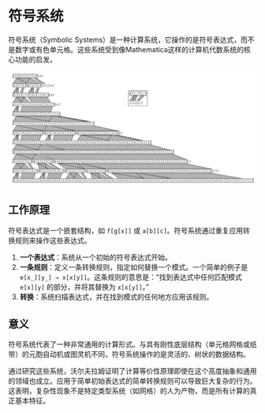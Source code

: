 # 符号系统

符号系统（Symbolic Systems）是一种计算系统，它操作的是符号表达式，而不是数字或有色单元格。这些系统受到像Mathematica这样的计算机代数系统的核心功能的启发。

![类型系统的单步演化过程](../../images/chapter3/p102.png)

## 工作原理

符号表达式是一个嵌套结构，如 `f[g[x]]` 或 `a[b][c]`。符号系统通过重复应用转换规则来操作这些表达式。

1.  **一个表达式**：系统从一个初始的符号表达式开始。
2.  **一条规则**：定义一条转换规则，指定如何替换一个模式。一个简单的例子是 `e[x_][y_] → x[x[y]]`。这条规则的意思是：“找到表达式中任何匹配模式 `e[x][y]` 的部分，并将其替换为 `x[x[y]]`。”
3.  **转换**：系统扫描表达式，并在找到模式的任何地方应用该规则。

## 意义

符号系统代表了一种非常通用的计算形式。与具有刚性底层结构（单元格网格或纸带）的元胞自动机或图灵机不同，符号系统操作的是灵活的、树状的数据结构。

通过研究这些系统，沃尔夫拉姆证明了计算等价性原理即使在这个高度抽象和通用的领域也成立。应用于简单初始表达式的简单转换规则可以导致巨大复杂的行为。这表明，复杂性现象不是特定类型系统（如网格）的人为产物，而是所有计算的真正基本特征。